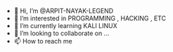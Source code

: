 - 👋 Hi, I’m @ARPIT-NAYAK-LEGEND
- 👀 I’m interested in PROGRAMMING , HACKING , ETC
- 🌱 I’m currently learning KALI LINUX
- 💞️ I’m looking to collaborate on ...
- 📫 How to reach me 

<!---
ARPIT-NAYAK-LEGEND/ARPIT-NAYAK-LEGEND is a ✨ special ✨ repository because its `README.md` (this file) appears on your GitHub profile.
You can click the Preview link to take a look at your changes.
--->
